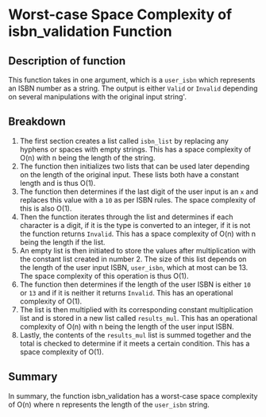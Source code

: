 # Worst-case Space Complexity of isbn_validation Function

## Description of function
This function takes in one argument, which is a `user_isbn` which represents an ISBN number as a string. The output is either `Valid` or `Invalid` depending on several manipulations with the original input string'.

## Breakdown
1. The first section creates a list called `isbn_list` by replacing any hyphens or spaces with empty strings. This has a space complexity of O(n) with n being the length of the string.
1. The function then initializes two lists that can be used later depending on the length of the original input. These lists both have a constant length and is thus O(1).
1. The function then determines if the last digit of the user input is an `x` and replaces this value with a `10` as per ISBN rules. The space complexity of this is also O(1).
1. Then the function iterates through the list and determines if each character is a digit, if it is the type is converted to an integer, if it is not the function returns `Invalid`. This has a space complexity of O(n) with n being the length if the list.
1. An empty list is then initiated to store the values after multiplication with the constant list created in number 2. The size of this list depends on the length of the user input ISBN, `user_isbn`, which at most can be 13. The space complexity of this operation is thus O(1).
1. The function then determines if the length of the user ISBN is either `10` or `13` and if it is neither it returns `Invalid`. This has an operational complexity of O(1).
1. The list is then multiplied with its corresponding constant multiplication list and is stored in a new list called `results_mul`. This has an operational complexity of O(n) with n being the length of the user input ISBN.
1. Lastly, the contents of the `results_mul` list is summed together and the total is checked to determine if it meets a certain condition. This has a space complexity of O(1).

## Summary
In summary, the function isbn_validation has a worst-case space complexity of O(n) where n represents the length of the `user_isbn` string.
